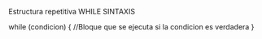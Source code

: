Estructura repetitiva WHILE SINTAXIS 

while (condicion) 
{ 
  //Bloque que se ejecuta si la condicion es verdadera 
} 

